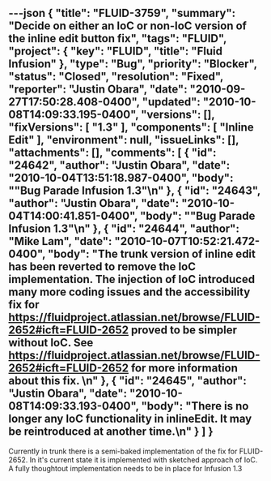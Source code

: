 ---json
{
  "title": "FLUID-3759",
  "summary": "Decide on either an IoC or non-IoC version of the inline edit button fix",
  "tags": "FLUID",
  "project": {
    "key": "FLUID",
    "title": "Fluid Infusion"
  },
  "type": "Bug",
  "priority": "Blocker",
  "status": "Closed",
  "resolution": "Fixed",
  "reporter": "Justin Obara",
  "date": "2010-09-27T17:50:28.408-0400",
  "updated": "2010-10-08T14:09:33.195-0400",
  "versions": [],
  "fixVersions": [
    "1.3"
  ],
  "components": [
    "Inline Edit"
  ],
  "environment": null,
  "issueLinks": [],
  "attachments": [],
  "comments": [
    {
      "id": "24642",
      "author": "Justin Obara",
      "date": "2010-10-04T13:51:18.987-0400",
      "body": "\"Bug Parade Infusion 1.3\"\n"
    },
    {
      "id": "24643",
      "author": "Justin Obara",
      "date": "2010-10-04T14:00:41.851-0400",
      "body": "\"Bug Parade Infusion 1.3\"\n"
    },
    {
      "id": "24644",
      "author": "Mike Lam",
      "date": "2010-10-07T10:52:21.472-0400",
      "body": "The trunk version of inline edit has been reverted to remove the IoC implementation.   The injection of IoC introduced many more coding issues and the accessibility fix for <https://fluidproject.atlassian.net/browse/FLUID-2652#icft=FLUID-2652> proved to be simpler without IoC.   See <https://fluidproject.atlassian.net/browse/FLUID-2652#icft=FLUID-2652> for more information about this fix. &#x20;\n"
    },
    {
      "id": "24645",
      "author": "Justin Obara",
      "date": "2010-10-08T14:09:33.193-0400",
      "body": "There is no longer any IoC functionality in inlineEdit. It may be reintroduced at another time.\n"
    }
  ]
}
---
Currently in trunk there is a semi-baked implementation of the fix for FLUID-2652. In it's current state it is implemented with sketched approach of IoC. A fully thoughtout implementation needs to be in place for Infusion 1.3

        